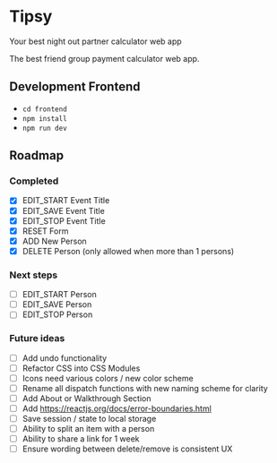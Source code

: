 # Tipsy

Your best night out partner calculator web app

The best friend group payment calculator web app.

## Development Frontend

- `cd frontend`
- `npm install`
- `npm run dev`

## Roadmap

### Completed

- [x] EDIT_START Event Title
- [x] EDIT_SAVE Event Title
- [x] EDIT_STOP Event Title
- [x] RESET Form
- [x] ADD New Person
- [x] DELETE Person (only allowed when more than 1 persons)

### Next steps

- [ ] EDIT_START Person
- [ ] EDIT_SAVE Person
- [ ] EDIT_STOP Person

### Future ideas

- [ ] Add undo functionality
- [ ] Refactor CSS into CSS Modules
- [ ] Icons need various colors / new color scheme
- [ ] Rename all dispatch functions with new naming scheme for clarity
- [ ] Add About or Walkthrough Section
- [ ] Add https://reactjs.org/docs/error-boundaries.html
- [ ] Save session / state to local storage
- [ ] Ability to split an item with a person
- [ ] Ability to share a link for 1 week
- [ ] Ensure wording between delete/remove is consistent UX
